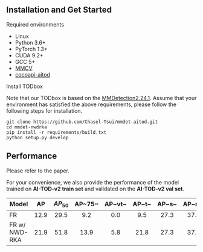 ## Installation and Get Started

Required environments
* Linux
* Python 3.6+
* PyTorch 1.3+
* CUDA 9.2+
* GCC 5+
* [MMCV](https://mmcv.readthedocs.io/en/latest/#installation)
* [cocoapi-aitod](https://github.com/jwwangchn/cocoapi-aitod)


Install TODbox

Note that our TODbox is based on the [MMDetection2.24.1](https://github.com/open-mmlab/mmdetection). Assume that your environment has satisfied the above requirements, please follow the following steps for installation.

```shell script
git clone https://github.com/Chasel-Tsui/mmdet-aitod.git
cd mmdet-nwdrka
pip install -r requirements/build.txt
python setup.py develop
```

## Performance
Please refer to the paper.

For your convenience, we also provide the performance of the model trained on **AI-TOD-v2 train set** and validated on the **AI-TOD-v2 val set**. 

Model | AP | $AP_{50}$ | AP~75~ |AP~vt~ | AP~t~ | AP~s~ | AP~m~ | AR^1500^
--- |:---:|:---:|:---:|:---:|:---:|:---:|:---:|:---:
FR | 12.9 | 29.5 | 9.2 | 0.0 | 9.5 | 27.3 | 37.2 | 19.5
FR w/ NWD-RKA | 21.9 | 51.8 | 13.9 | 5.8 | 21.8 | 27.3 | 37.8 | 34.6
